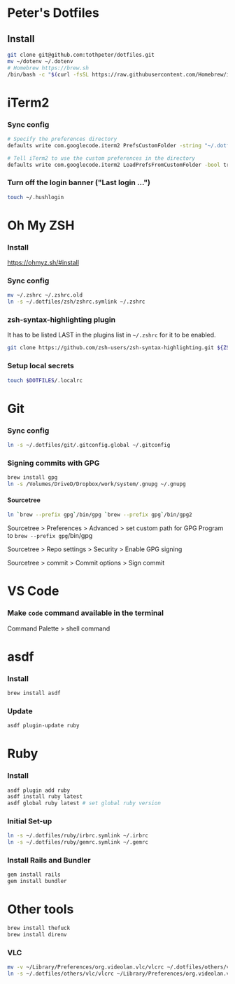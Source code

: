 # Peter's Dotfiles

## Install

```bash
git clone git@github.com:tothpeter/dotfiles.git
mv ~/dotenv ~/.dotenv
# Homebrew https://brew.sh
/bin/bash -c "$(curl -fsSL https://raw.githubusercontent.com/Homebrew/install/HEAD/install.sh)"
```

iTerm2
======

### Sync config

```bash
# Specify the preferences directory
defaults write com.googlecode.iterm2 PrefsCustomFolder -string "~/.dotfiles/iTerm/settings"

# Tell iTerm2 to use the custom preferences in the directory
defaults write com.googlecode.iterm2 LoadPrefsFromCustomFolder -bool true
```

### Turn off the login banner ("Last login ...")

```bash
touch ~/.hushlogin
```

Oh My ZSH
=========

### Install

https://ohmyz.sh/#install

### Sync config

```bash
mv ~/.zshrc ~/.zshrc.old
ln -s ~/.dotfiles/zsh/zshrc.symlink ~/.zshrc
```

### zsh-syntax-highlighting plugin

It has to be listed LAST in the plugins list in `~/.zshrc` for it to be enabled.

```bash
git clone https://github.com/zsh-users/zsh-syntax-highlighting.git ${ZSH_CUSTOM:-~/.oh-my-zsh/custom}/plugins/zsh-syntax-highlighting
```

### Setup local secrets

```bash
touch $DOTFILES/.localrc
```

Git
===

### Sync config

```bash
ln -s ~/.dotfiles/git/.gitconfig.global ~/.gitconfig
```

### Signing commits with GPG

```bash
brew install gpg
ln -s /Volumes/DriveD/Dropbox/work/system/.gnupg ~/.gnupg
```

#### Sourcetree

```bash
ln `brew --prefix gpg`/bin/gpg `brew --prefix gpg`/bin/gpg2
```

Sourcetree > Preferences > Advanced > set custom path for GPG Program to `brew --prefix gpg`/bin/gpg

Sourcetree > Repo settings > Security > Enable GPG signing

Sourcetree > commit > Commit options > Sign commit

VS Code
=======

### Make `code` command available in the terminal

Command Palette > shell command

asdf
====

### Install

```bash
brew install asdf
```

### Update

```bash
asdf plugin-update ruby
```

Ruby
====

### Install

```bash
asdf plugin add ruby
asdf install ruby latest
asdf global ruby latest # set global ruby version
```

### Initial Set-up

```bash
ln -s ~/.dotfiles/ruby/irbrc.symlink ~/.irbrc
ln -s ~/.dotfiles/ruby/gemrc.symlink ~/.gemrc
```

### Install Rails and Bundler

```bash
gem install rails
gem install bundler
```


Other tools
===========

```bash
brew install thefuck
brew install direnv
```

### VLC

```bash
mv -v ~/Library/Preferences/org.videolan.vlc/vlcrc ~/.dotfiles/others/vlc/vlcrc
ln -s ~/.dotfiles/others/vlc/vlcrc ~/Library/Preferences/org.videolan.vlc/vlcrc
```
